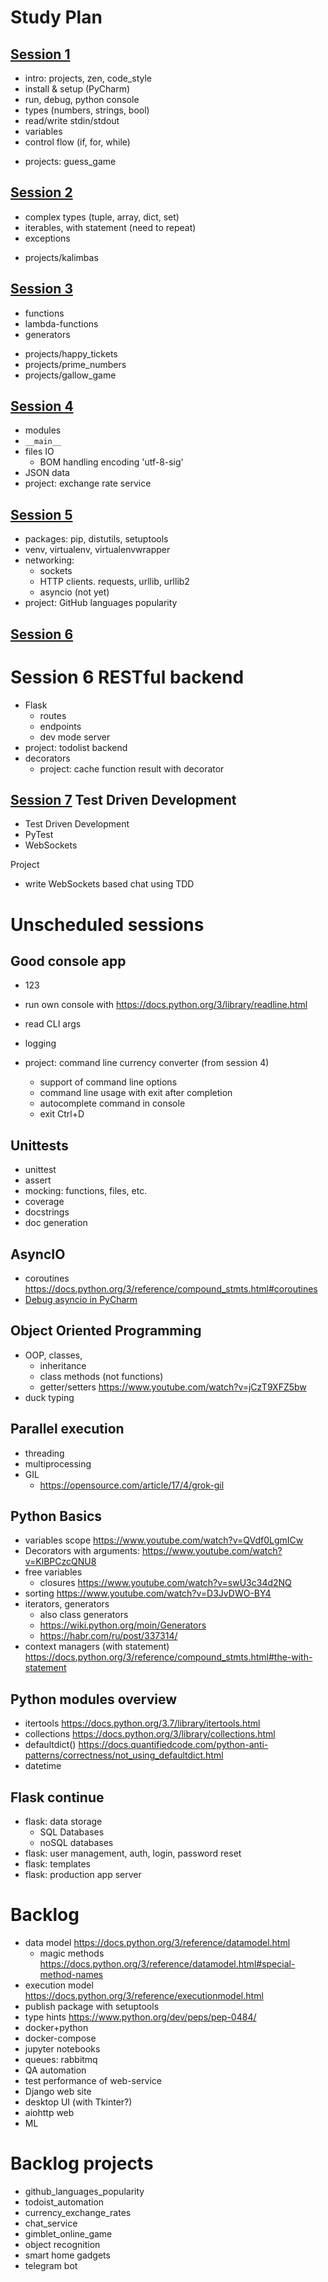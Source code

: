 # Study Plan

## [Session 1](sessions/1/)
- intro: projects, zen, code_style
- install & setup (PyCharm)
- run, debug, python console
- types (numbers, strings, bool)
- read/write stdin/stdout
- variables
- control flow (if, for, while)
+ projects: guess_game

## [Session 2](sessions/2/)
- complex types (tuple, array, dict, set)
- iterables, with statement (need to repeat)
- exceptions
+ projects/kalimbas

## [Session 3](sessions/3/)
- functions
- lambda-functions 
- generators 
+ projects/happy_tickets
+ projects/prime_numbers
+ projects/gallow_game

## [Session 4](sessions/4/)
- modules
- `__main__`
- files IO
  - BOM handling encoding 'utf-8-sig'
- JSON data
- project:  exchange rate service

## [Session 5](sessions/5/)
- packages: pip, distutils, setuptools
- venv, virtualenv, virtualenvwrapper 
- networking: 
  - sockets
  - HTTP clients. requests, urllib, urllib2
  - asyncio (not yet)
- project: GitHub languages popularity

## [Session 6](sessions/6/)
# Session 6 RESTful backend
- Flask
  - routes
  - endpoints
  - dev mode server
- project: todolist backend 
- decorators
  - project: cache function result with decorator

## [Session 7](sessions/7/) Test Driven Development
- Test Driven Development
- PyTest
- WebSockets

Project
- write WebSockets based chat using TDD

# Unscheduled sessions

## Good console app
- 123
- run own console with https://docs.python.org/3/library/readline.html
- read CLI args
- logging

- project: command line currency converter (from session 4)  
  - support of command line options
  - command line usage with exit after completion 
  - autocomplete command in console
  - exit Ctrl+D
  
## Unittests
- unittest
- assert
- mocking: functions, files, etc.
- coverage
- docstrings
- doc generation

## AsyncIO
- coroutines https://docs.python.org/3/reference/compound_stmts.html#coroutines
- [Debug asyncio in PyCharm](https://youtu.be/9x9xIR9tFlc)

## Object Oriented Programming
- OOP, classes, 
  - inheritance
  - class methods (not functions) 
  - getter/setters https://www.youtube.com/watch?v=jCzT9XFZ5bw
- duck typing

## Parallel execution 
- threading 
- multiprocessing
- GIL 
  - https://opensource.com/article/17/4/grok-gil

## Python Basics 
- variables scope https://www.youtube.com/watch?v=QVdf0LgmICw 
- Decorators with arguments: https://www.youtube.com/watch?v=KlBPCzcQNU8
- free variables
  - closures https://www.youtube.com/watch?v=swU3c34d2NQ
- sorting https://www.youtube.com/watch?v=D3JvDWO-BY4
- iterators, generators 
  - also class generators
  - https://wiki.python.org/moin/Generators
  - https://habr.com/ru/post/337314/
- context managers (with statement) https://docs.python.org/3/reference/compound_stmts.html#the-with-statement


## Python modules overview 
- itertools https://docs.python.org/3.7/library/itertools.html
- collections https://docs.python.org/3/library/collections.html
- defaultdict() https://docs.quantifiedcode.com/python-anti-patterns/correctness/not_using_defaultdict.html
- datetime

## Flask continue
- flask: data storage
  - SQL Databases
  - noSQL databases
- flask: user management, auth, login, password reset
- flask: templates
- flask: production app server


# Backlog

- data model https://docs.python.org/3/reference/datamodel.html
  - magic methods https://docs.python.org/3/reference/datamodel.html#special-method-names
- execution model https://docs.python.org/3/reference/executionmodel.html
- publish package with setuptools
- type hints https://www.python.org/dev/peps/pep-0484/
- docker+python
- docker-compose
- jupyter notebooks
- queues: rabbitmq
- QA automation
- test performance of web-service
- Django web site
- desktop UI (with Tkinter?)
- aiohttp web
- ML

# Backlog projects
+ github_languages_popularity
+ todoist_automation
+ currency_exchange_rates
+ chat_service
+ gimblet_online_game
+ object recognition
+ smart home gadgets
+ telegram bot

